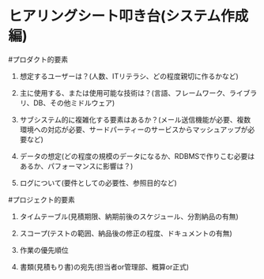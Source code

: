 # ヒアリングシート叩き台(システム作成編)

#プロダクト的要素

1. 想定するユーザーは？(人数、ITリテラシ、どの程度親切に作るかなど)

1. 主に使用する、または使用可能な技術は？(言語、フレームワーク、ライブラリ、DB、その他ミドルウェア)

1. サブシステム的に複雑化する要素はあるか？(メール送信機能が必要、複数環境への対応が必要、サードパーティーのサービスからマッシュアップが必要など)

1. データの想定(どの程度の規模のデータになるか、RDBMSで作りこむ必要はあるか、パフォーマンスに影響は？)

1. ログについて(要件としての必要性、参照目的など)


#プロジェクト的要素

1. タイムテーブル(見積期限、納期前後のスケジュール、分割納品の有無)

1. スコープ(テストの範囲、納品後の修正の程度、ドキュメントの有無)

1. 作業の優先順位

1. 書類(見積もり書)の宛先(担当者or管理部、概算or正式)
